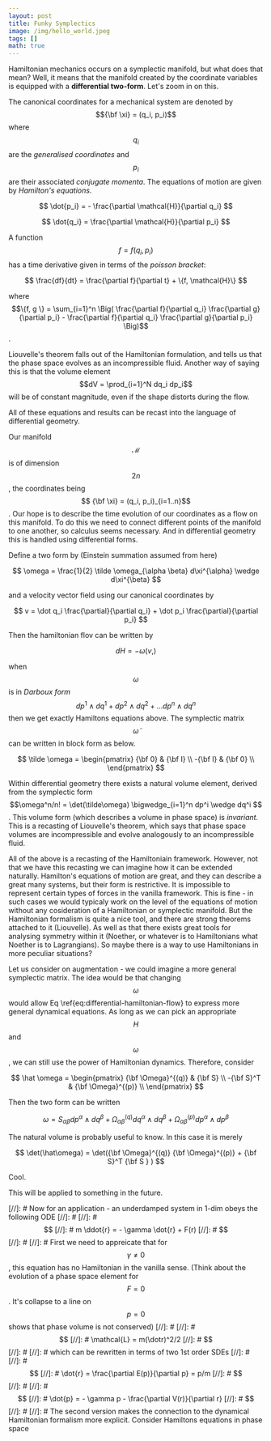 ```yaml
---
layout: post
title: Funky Symplectics
image: /img/hello_world.jpeg
tags: []
math: true
---
```



<script src='https://cdnjs.cloudflare.com/ajax/libs/mathjax/2.7.5/MathJax.js?config=TeX-MML-AM_CHTML' async></script>

Hamiltonian mechanics occurs on a symplectic manifold, but what does that mean? Well, it means that the manifold created by the coordinate variables is equipped with a **differential two-form**. Let's zoom in on this.

The canonical coordinates for a mechanical system are denoted by $${\bf \xi} = (q_i, p_i)$$ where $$q_i$$ are the _generalised coordinates_ and $$p_i$$ are their associated _conjugate momenta_. The equations of motion are given by _Hamilton's equations_. 

$$
\dot{p_i} = - \frac{\partial \mathcal{H}}{\partial q_i}
$$

$$
\dot{q_i} = \frac{\partial \mathcal{H}}{\partial p_i}
$$

A function $$f = f(q_i,p_i)$$ has a time derivative given in terms of the _poisson bracket_:

$$
\frac{df}{dt} = \frac{\partial f}{\partial t} + \{f, \mathcal{H}\}
$$

where $$\{f, g \} = \sum_{i=1}^n \Big( \frac{\partial f}{\partial q_i} \frac{\partial g}{\partial p_i} - \frac{\partial f}{\partial q_i} \frac{\partial g}{\partial p_i} \Big)$$.

Liouvelle's theorem falls out of the Hamiltonian formulation, and tells us that the phase space evolves as an incompressible fluid. Another way of saying this is that the volume element $$dV = \prod_{i=1}^N dq_i dp_i$$ will be of constant magnitude, even if the shape distorts during the flow.

All of these equations and results can be recast into the language of differential geometry.

Our manifold $$\mathcal{M}$$ is of dimension $$2n$$, the coordinates being $$ {\bf \xi} = (q_i, p_i)_{i=1..n}$$. Our hope is to describe the time evolution of our coordinates as a flow on this manifold. To do this we need to connect different points of the manifold to one another, so calculus seems necessary. And in differential geometry this is handled using differential forms.

Define a two form by (Einstein summation assumed from here)

$$
\omega = \frac{1}{2} \tilde \omega_{\alpha \beta} d\xi^{\alpha} \wedge d\xi^{\beta}
$$

and a velocity vector field using our canonical coordinates by

$$
v = \dot q_i \frac{\partial}{\partial q_i} + \dot p_i \frac{\partial}{\partial p_i}
$$

Then the hamiltonian flov can be written by

$$ \label{eq:differential-hamiltonian-flow} \tag{1}
dH = - \omega(v, )
$$

when $$\omega$$ is in _Darboux form_ $$ dp^1 \wedge dq^1 +  dp^2 \wedge dq^2 + ...  dp^n \wedge dq^n$$ then we get exactly Hamiltons equations above. The symplectic matrix $$\tilde \omega$$ can be written in block form as below.

$$
\tilde \omega = \begin{pmatrix}
{\bf 0} & {\bf I} \\
-{\bf I} & {\bf 0} \\
\end{pmatrix}
$$

Within differential geometry there exists a natural volume element, derived from the symplectic form $$\omega^n/n! = \det(\tilde\omega) \bigwedge_{i=1}^n dp^i \wedge dq^i $$. This volume form (which describes a volume in phase space) is _invariant_. This is a recasting of Liouvelle's theorem, which says that phase space volumes are incompressible and evolve analogously to an incompressible fluid.

All of the above is a recasting of the Hamiltoniain framework. However, not that we have this recasting we can imagine how it can be extended naturally. Hamilton's equations of motion are great, and they can describe a great many systems, but their form is restrictive. It is impossible to represent certain types of forces in the vanilla framework. This is fine - in such cases we would typicaly work on the level of the equations of motion without any cosideration of a Hamiltonian or symplectic manifold. But the Hamiltonian formalism is quite a nice tool, and there are strong theorems attached to it (Liouvelle). As well as that there exists great tools for analysing symmetry within it (Noether, or whatever is to Hamiltonians what Noether is to Lagrangians). So maybe there is a way to use Hamiltonians in more peculiar situations?

Let us consider on augmentation - we could imagine a more general symplectic matrix. The idea would be that changing $$\omega$$ would allow Eq \ref{eq:differential-hamiltonian-flow} to express more general dynamical equations. As long as we can pick an appropriate $$H$$ and $$\omega$$, we can still use the power of Hamiltonian dynamics. Therefore,  consider

$$
\hat \omega = \begin{pmatrix}
{\bf \Omega}^{(q)} & {\bf S} \\
-{\bf S}^T & {\bf \Omega}^{(p)} \\
\end{pmatrix}
$$

Then the two form can be written

$$
\omega = S_{\alpha\beta} dp^{\alpha} \wedge dq^{\beta} + \Omega^{(q)}_{\alpha\beta} dq^{\alpha} \wedge dq^{\beta} + \Omega^{(p)}_{\alpha\beta} dp^{\alpha} \wedge dp^{\beta} 
$$

The natural volume is probably useful to know. In this case it is merely

$$
\det(\hat\omega) = \det({\bf \Omega}^{(q)} {\bf \Omega}^{(p)} + {\bf S}^T {\bf S } )
$$

Cool.

This will be applied to something in the future.

[//]: # Now for an application - an underdamped system  in 1-dim obeys the following ODE
[//]: # 
[//]: # $$
[//]: # m \ddot{r} = - \gamma \dot{r} + F(r) 
[//]: # $$
[//]: # 
[//]: # First we need to appreicate that for $$\gamma \neq 0$$, this equation has no Hamiltonian in the vanilla sense. (Think about the evolution of a phase space element for $$F=0$$. It's collapse to a line on $$p=0$$ shows that phase volume is not conserved)
[//]: # 
[//]: # $$
[//]: # \mathcal{L} = m(\dotr)^2/2 
[//]: # $$
[//]: # 
[//]: # which can be rewritten in terms of two 1st order SDEs
[//]: # 
[//]: # $$
[//]: # \dot{r} = \frac{\partial E(p)}{\partial p} = p/m
[//]: # $$
[//]: # 
[//]: # $$
[//]: # \dot{p} = - \gamma p  - \frac{\partial V(r)}{\partial r}
[//]: # $$
[//]: # 
[//]: # The second version makes the connection to the dynamical Hamiltonian formalism more explicit. Consider Hamiltons equations in phase space


